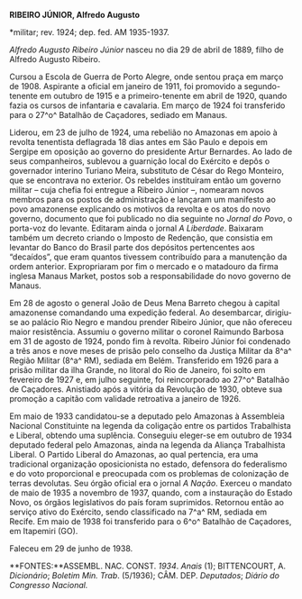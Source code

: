 **RIBEIRO JÚNIOR, Alfredo Augusto**

\*militar; rev. 1924; dep. fed. AM 1935-1937.

*Alfredo Augusto Ribeiro Júnior* nasceu no dia 29 de abril de 1889,
filho de Alfredo Augusto Ribeiro.

Cursou a Escola de Guerra de Porto Alegre, onde sentou praça em março de
1908. Aspirante a oficial em janeiro de 1911, foi promovido a
segundo-tenente em outubro de 1915 e a primeiro-tenente em abril de
1920, quando fazia os cursos de infantaria e cavalaria. Em março de 1924
foi transferido para o 27^o^ Batalhão de Caçadores, sediado em Manaus.

Liderou, em 23 de julho de 1924, uma rebelião no Amazonas em apoio à
revolta tenentista deflagrada 18 dias antes em São Paulo e depois em
Sergipe em oposição ao governo do presidente Artur Bernardes. Ao lado de
seus companheiros, sublevou a guarnição local do Exército e depôs o
governador interino Turiano Meira, substituto de César do Rego Monteiro,
que se encontrava no exterior. Os rebeldes instituíram então um governo
militar – cuja chefia foi entregue a Ribeiro Júnior –, nomearam novos
membros para os postos de administração e lançaram um manifesto ao povo
amazonense explicando os motivos da revolta e os atos do novo governo,
documento que foi publicado no dia seguinte no *Jornal do Povo*, o
porta-voz do levante. Editaram ainda o jornal *A Liberdade*. Baixaram
também um decreto criando o Imposto de Redenção, que consistia em
levantar do Banco do Brasil parte dos depósitos pertencentes aos
“decaídos”, que eram quantos tivessem contribuído para a manutenção da
ordem anterior. Expropriaram por fim o mercado e o matadouro da firma
inglesa Manaus Market, postos sob a responsabilidade do novo governo de
Manaus.

Em 28 de agosto o general João de Deus Mena Barreto chegou à capital
amazonense comandando uma expedição federal. Ao desembarcar, dirigiu-se
ao palácio Rio Negro e mandou prender Ribeiro Júnior, que não ofereceu
maior resistência. Assumiu o governo militar o coronel Raimundo Barbosa
em 31 de agosto de 1924, pondo fim à revolta. Ribeiro Júnior foi
condenado a três anos e nove meses de prisão pelo conselho da Justiça
Militar da 8^a^ Região Militar (8^a^ RM), sediada em Belém. Transferido
em 1926 para a prisão militar da ilha Grande, no litoral do Rio de
Janeiro, foi solto em fevereiro de 1927 e, em julho seguinte, foi
reincorporado ao 27^o^ Batalhão de Caçadores. Anistiado após a vitória
da Revolução de 1930, obteve sua promoção a capitão com validade
retroativa a janeiro de 1926.

Em maio de 1933 candidatou-se a deputado pelo Amazonas à Assembleia
Nacional Constituinte na legenda da coligação entre os partidos
Trabalhista e Liberal, obtendo uma suplência. Conseguiu eleger-se em
outubro de 1934 deputado federal pelo Amazonas, ainda na legenda da
Aliança Trabalhista Liberal. O Partido Liberal do Amazonas, ao qual
pertencia, era uma tradicional organização oposicionista no estado,
defensora do federalismo e do voto proporcional e preocupada com os
problemas de colonização de terras devolutas. Seu órgão oficial era o
jornal *A Nação*. Exerceu o mandato de maio de 1935 a novembro de 1937,
quando, com a instauração do Estado Novo, os órgãos legislativos do país
foram suprimidos. Retornou então ao serviço ativo do Exército, sendo
classificado na 7^a^ RM, sediada em Recife. Em maio de 1938 foi
transferido para o 6^o^ Batalhão de Caçadores, em Itapemiri (GO).

Faleceu em 29 de junho de 1938.

**FONTES:**ASSEMBL. NAC. CONST. *1934*. *Anais* (1); BITTENCOURT, A.
*Dicionário*; *Boletim Min. Trab*. (5/1936); CÂM. DEP. *Deputados*;
*Diário do Congresso Nacional.*
